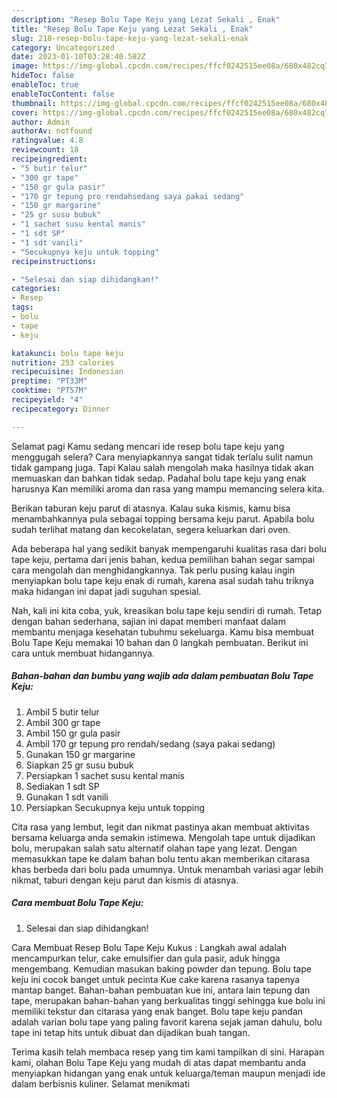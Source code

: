 ```yaml
---
description: "Resep Bolu Tape Keju yang Lezat Sekali , Enak"
title: "Resep Bolu Tape Keju yang Lezat Sekali , Enak"
slug: 218-resep-bolu-tape-keju-yang-lezat-sekali-enak
category: Uncategorized
date: 2023-01-10T03:28:40.582Z
image: https://img-global.cpcdn.com/recipes/ffcf0242515ee08a/680x482cq70/bolu-tape-keju-foto-resep-utama.jpg
hideToc: false
enableToc: true
enableTocContent: false
thumbnail: https://img-global.cpcdn.com/recipes/ffcf0242515ee08a/680x482cq70/bolu-tape-keju-foto-resep-utama.jpg
cover: https://img-global.cpcdn.com/recipes/ffcf0242515ee08a/680x482cq70/bolu-tape-keju-foto-resep-utama.jpg
author: Admin
authorAv: notfound
ratingvalue: 4.8
reviewcount: 18
recipeingredient:
- "5 butir telur"
- "300 gr tape"
- "150 gr gula pasir"
- "170 gr tepung pro rendahsedang saya pakai sedang"
- "150 gr margarine"
- "25 gr susu bubuk"
- "1 sachet susu kental manis"
- "1 sdt SP"
- "1 sdt vanili"
- "Secukupnya keju untuk topping"
recipeinstructions:

- "Selesai dan siap dihidangkan!"
categories:
- Resep
tags:
- bolu
- tape
- keju

katakunci: bolu tape keju 
nutrition: 253 calories
recipecuisine: Indonesian
preptime: "PT33M"
cooktime: "PT57M"
recipeyield: "4"
recipecategory: Dinner

---
```



Selamat pagi Kamu sedang mencari ide resep bolu tape keju yang menggugah selera? Cara menyiapkannya sangat tidak terlalu sulit namun tidak gampang juga. Tapi Kalau salah mengolah maka hasilnya tidak akan memuaskan dan bahkan tidak sedap. Padahal bolu tape keju yang enak harusnya Kan memiliki aroma dan rasa yang mampu memancing selera kita.


Berikan taburan keju parut di atasnya. Kalau suka kismis, kamu bisa menambahkannya pula sebagai topping bersama keju parut. Apabila bolu sudah terlihat matang dan kecokelatan, segera keluarkan dari oven.

Ada beberapa hal yang sedikit banyak mempengaruhi kualitas rasa dari bolu tape keju, pertama dari jenis bahan, kedua pemilihan bahan segar sampai cara mengolah dan menghidangkannya. Tak perlu pusing kalau ingin menyiapkan bolu tape keju enak di rumah, karena asal sudah tahu triknya maka hidangan ini dapat jadi suguhan spesial.


Nah, kali ini kita coba, yuk, kreasikan bolu tape keju sendiri di rumah. Tetap dengan bahan sederhana, sajian ini dapat memberi manfaat dalam membantu menjaga kesehatan tubuhmu sekeluarga. Kamu bisa membuat Bolu Tape Keju memakai 10 bahan dan 0 langkah pembuatan. Berikut ini cara untuk membuat hidangannya.

<!--inarticleads1-->

##### Bahan-bahan dan bumbu yang wajib ada dalam pembuatan Bolu Tape Keju:

1. Ambil 5 butir telur
1. Ambil 300 gr tape
1. Ambil 150 gr gula pasir
1. Ambil 170 gr tepung pro rendah/sedang (saya pakai sedang)
1. Gunakan 150 gr margarine
1. Siapkan 25 gr susu bubuk
1. Persiapkan 1 sachet susu kental manis
1. Sediakan 1 sdt SP
1. Gunakan 1 sdt vanili
1. Persiapkan Secukupnya keju untuk topping


Cita rasa yang lembut, legit dan nikmat pastinya akan membuat aktivitas bersama keluarga anda semakin istimewa. Mengolah tape untuk dijadikan bolu, merupakan salah satu alternatif olahan tape yang lezat. Dengan memasukkan tape ke dalam bahan bolu tentu akan memberikan citarasa khas berbeda dari bolu pada umumnya. Untuk menambah variasi agar lebih nikmat, taburi dengan keju parut dan kismis di atasnya. 

<!--inarticleads2-->

##### Cara membuat Bolu Tape Keju:


1. Selesai dan siap dihidangkan!

Cara Membuat Resep Bolu Tape Keju Kukus : Langkah awal adalah mencampurkan telur, cake emulsifier dan gula pasir, aduk hingga mengembang. Kemudian masukan baking powder dan tepung. Bolu tape keju ini cocok banget untuk pecinta Kue cake karena rasanya tapenya mantap banget. Bahan-bahan pembuatan kue ini, antara lain tepung dan tape, merupakan bahan-bahan yang berkualitas tinggi sehingga kue bolu ini memiliki tekstur dan citarasa yang enak banget. Bolu tape keju pandan adalah varian bolu tape yang paling favorit karena sejak jaman dahulu, bolu tape ini tetap hits untuk dibuat dan dijadikan buah tangan. 

Terima kasih telah membaca resep yang tim kami tampilkan di sini. Harapan kami, olahan Bolu Tape Keju yang mudah di atas dapat membantu anda menyiapkan hidangan yang enak untuk keluarga/teman maupun menjadi ide dalam berbisnis kuliner. Selamat menikmati

